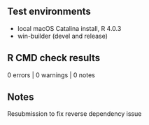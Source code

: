 ## Test environments
* local macOS Catalina install, R 4.0.3
* win-builder (devel and release)

## R CMD check results

0 errors | 0 warnings | 0 notes 

## Notes
Resubmission to fix reverse dependency issue

